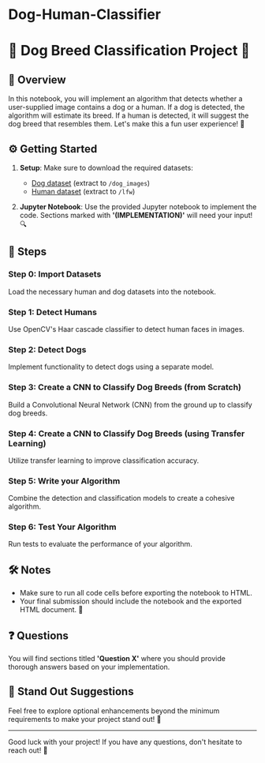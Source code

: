 # Dog-Human-Classifier

# 🐶 Dog Breed Classification Project 🐾

## 📖 Overview

In this notebook, you will implement an algorithm that detects whether a user-supplied image contains a dog or a human. If a dog is detected, the algorithm will estimate its breed. If a human is detected, it will suggest the dog breed that resembles them. Let's make this a fun user experience! 🎉

## ⚙️ Getting Started

1. **Setup**: Make sure to download the required datasets:
   - [Dog dataset](https://s3-us-west-1.amazonaws.com/udacity-aind/dog-project/dogImages.zip) (extract to `/dog_images`)
   - [Human dataset](https://s3-us-west-1.amazonaws.com/udacity-aind/dog-project/lfw.zip) (extract to `/lfw`)

2. **Jupyter Notebook**: Use the provided Jupyter notebook to implement the code. Sections marked with **'(IMPLEMENTATION)'** will need your input! 🔍

## 📝 Steps

### Step 0: Import Datasets
Load the necessary human and dog datasets into the notebook.

### Step 1: Detect Humans
Use OpenCV's Haar cascade classifier to detect human faces in images.

### Step 2: Detect Dogs
Implement functionality to detect dogs using a separate model.

### Step 3: Create a CNN to Classify Dog Breeds (from Scratch)
Build a Convolutional Neural Network (CNN) from the ground up to classify dog breeds.

### Step 4: Create a CNN to Classify Dog Breeds (using Transfer Learning)
Utilize transfer learning to improve classification accuracy.

### Step 5: Write your Algorithm
Combine the detection and classification models to create a cohesive algorithm.

### Step 6: Test Your Algorithm
Run tests to evaluate the performance of your algorithm.

## 🛠️ Notes

- Make sure to run all code cells before exporting the notebook to HTML. 
- Your final submission should include the notebook and the exported HTML document. 📄

## ❓ Questions

You will find sections titled **'Question X'** where you should provide thorough answers based on your implementation.

## 🌟 Stand Out Suggestions

Feel free to explore optional enhancements beyond the minimum requirements to make your project stand out! 🚀

---

Good luck with your project! If you have any questions, don't hesitate to reach out! 🤗
